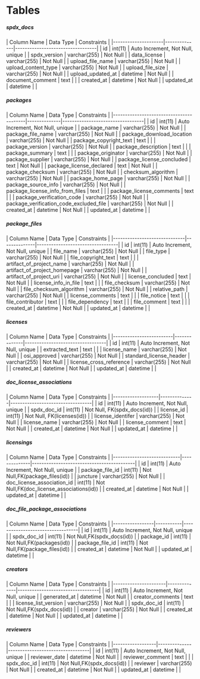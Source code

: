 Tables
======

<h5>spdx_docs</h5>
| Column Name         | Data Type    | Constraints                      |
|---------------------|--------------|----------------------------------|
| id                  | int(11)      | Auto Increment, Not Null, unique |
| spdx_version        | varchar(255) | Not Null                         |
| data_license        | varchar(255) | Not Null                         |
| upload_file_name    | varchar(255) | Not Null                         |
| upload_content_type | varchar(255) | Not Null                         |
| upload_file_size    | varchar(255) | Not Null                         |
| upload_updated_at   | datetime     | Not Null                         |
| document_comment    | text         |                                  |
| created_at          | datetime     | Not Null                         |
| updated_at          | datetime     |                                  |

<h5>packages</h5>
| Column Name                             | Data Type    | Constraints                      |
|-----------------------------------------|--------------|----------------------------------|
| id                                      | int(11)      | Auto Increment, Not Null, unique |
| package_name                            | varchar(255) | Not Null                         |
| package_file_name                       | varchar(255) | Not Null                         |
| package_download_location               | varchar(255) | Not Null                         |
| package_copyright_text                  | text         |                                  |
| package_version                         | varchar(255) | Not Null                         |
| package_description                     | text         |                                  |
| package_summary                         | text         |                                  |
| package_originator                      | varchar(255) | Not Null                         |
| package_supplier                        | varchar(255) | Not Null                         |
| package_license_concluded               | text         | Not Null                         |
| package_license_declared                | text         | Not Null                         |
| package_checksum                        | varchar(255) | Not Null                         |
| checksum_algorithm                      | varchar(255) | Not Null                         |
| package_home_page                       | varchar(255) | Not Null                         |
| package_source_info                     | varchar(255) | Not Null                         |
| package_license_info_from_files         | text         |                                  |
| package_license_comments                | text         |                                  |
| package_verification_code               | varchar(255) | Not Null                         |
| package_verification_code_excluded_file | varchar(255) | Not Null                         |
| created_at                              | datetime     | Not Null                         |
| updated_at                              | datetime     |                                  |

<h5>package_files</h5>
| Column Name                  | Data Type    | Constraints                      |
|------------------------------|--------------|----------------------------------|
| id                           | int(11)      | Auto Increment, Not Null, unique |
| file_name                    | varchar(255) | Not Null                         |
| file_type                    | varchar(255) | Not Null                         |
| file_copyright_text          | text         |                                  |
| artifact_of_project_name     | varchar(255) | Not Null                         |
| artifact_of_project_homepage | varchar(255) | Not Null                         |
| artifact_of_project_uri      | varchar(255) | Not Null                         |
| license_concluded            | text         | Not Null                         |
| license_info_in_file         | text         |                                  |
| file_checksum                | varchar(255) | Not Null                         |
| file_checksum_algorithm      | varchar(255) | Not Null                         |
| relative_path                | varchar(255) | Not Null                         |
| license_comments             | text         |                                  |
| file_notice                  | text         |                                  |
| file_contributor             | text         |                                  |
| file_dependency              | text         |                                  |
| file_comment                 | text         |                                  |
| created_at                   | datetime     | Not Null                         |
| updated_at                   | datetime     |                                  |

<h5>licenses</h5>
| Column Name             | Data Type    | Constraints                      |
|-------------------------|--------------|----------------------------------|
| id                      | int(11)      | Auto Increment, Not Null, unique |
| extracted_text          | text         |                                  |
| license_name            | varchar(255) | Not Null                         |
| osi_approved            | varchar(255) | Not Null                         |
| standard_license_header | varchar(255) | Not Null                         |
| license_cross_reference | varchar(255) | Not Null                         |
| created_at              | datetime     | Not Null                         |
| updated_at              | datetime     |                                  |

<h5>doc_license_associations</h5>
| Column Name       | Data Type    | Constraints                      |
|-------------------|--------------|----------------------------------|
| id                | int(11)      | Auto Increment, Not Null, unique |
| spdx_doc_id       | int(11)      | Not Null, FK(spdx_docs(id))      |
| license_id        | int(11)      | Not Null, FK(licenses(id))       |
| license_identifer | varchar(255) | Not Null                         |
| license_name      | varchar(255) | Not Null                         |
| license_comment   | text         | Not Null                         |
| created_at        | datetime     | Not Null                         |
| updated_at        | datetime     |                                  |

<h5>licensings</h5>
| Column Name                | Data Type    | Constraints                               |
|----------------------------|--------------|-------------------------------------------|
| id                         | int(11)      | Auto Increment, Not Null, unique          |
| package_file_id            | int(11)      | Not Null,FK(package_files(id))            |
| juncture                   | varchar(255) | Not Null                                  |
| doc_license_association_id | int(11)      | Not Null,FK(doc_license_associations(id)) |
| created_at                 | datetime     | Not Null                                  |
| updated_at                 | datetime     |                                           |

<h5>doc_file_package_associations</h5>
| Column Name     | Data Type | Constraints                      |
|-----------------|-----------|----------------------------------|
| id              | int(11)   | Auto Increment, Not Null, unique |
| spdx_doc_id     | int(11)   | Not Null,FK(spdx_docs(id))       |
| package_id      | int(11)   | Not Null,FK(packages(id))        |
| package_file_id | int(11)   | Not Null,FK(package_files(id))   |
| created_at      | datetime  | Not Null                         |
| updated_at      | datetime  |                                  |

<h5>creators</h5>
| Column Name          | Data Type    | Constraints                      |
|----------------------|--------------|----------------------------------|
| id                   | int(11)      | Auto Increment, Not Null, unique |
| generated_at         | datetime     | Not Null                         |
| creator_comments     | text         |                                  |
| license_list_version | varchar(255) | Not Null                         |
| spdx_doc_id          | int(11)      | Not Null,FK(spdx_docs(id))       |
| creator              | varchar(255) | Not Null                         |
| created_at           | datetime     | Not Null                         |
| updated_at           | datetime     |                                  |

<h5>reviewers</h5>
| Column Name      | Data Type    | Constraints                      |
|------------------|--------------|----------------------------------|
| id               | int(11)      | Auto Increment, Not Null, unique |
| reviewer_date    | datetime     | Not Null                         |
| reviewer_comment | text         |                                  |
| spdx_doc_id      | int(11)      | Not Null,FK(spdx_docs(id))       |
| reviewer         | varchar(255) | Not Null                         |
| created_at       | datetime     | Not Null                         |
| updated_at       | datetime     |                                  |
